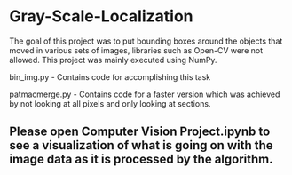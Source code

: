 # Gray-Scale-Localization


The goal of this project was to put bounding boxes around the objects that moved in various sets of images, libraries such as Open-CV were not allowed. This project was mainly executed using NumPy.

bin_img.py - Contains code for accomplishing this task

patmacmerge.py - Contains code for a faster version which was achieved by not looking at all pixels and only looking at sections.

## Please open Computer Vision Project.ipynb to see a visualization of what is going on with the image data as it is processed by the algorithm.
